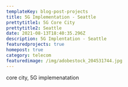 ```yaml
---
templateKey: blog-post-projects
title: 5G Implementation - Seattle
prettytitle1: 5G Core City
prettytitle2: Seattle
date: 2021-08-13T18:40:35.296Z
description: 5G Implentation - Seattle
featuredprojects: true
homepost: true
category: telecom
featuredimage: /img/adobestock_204531744.jpg
---
```

core city, 5G implemenatation